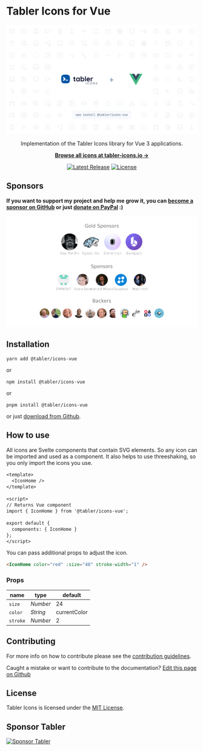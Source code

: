 # Tabler Icons for Vue

<p align="center">
  <img src="https://raw.githubusercontent.com/tabler/tabler-icons/master/.github/packages/og-package-vue.png" alt="Tabler Icons" width="838">
</p>

<p align="center">
    Implementation of the Tabler Icons library for Vue 3 applications.
<p>

<p align="center">
  <a href="https://tabler-icons.io/"><strong>Browse all icons at tabler-icons.io &rarr;</strong></a>
</p>

<p align="center">
    <a href="https://github.com/tabler/tabler-icons/releases"><img src="https://img.shields.io/npm/v/@tabler/icons" alt="Latest Release"></a>
    <a href="https://github.com/tabler/tabler-icons/blob/master/LICENSE"><img src="https://img.shields.io/npm/l/@tabler/icons.svg" alt="License"></a>
</p>

## Sponsors

**If you want to support my project and help me grow it, you can [become a sponsor on GitHub](https://github.com/sponsors/codecalm) or just [donate on PayPal](https://paypal.me/codecalm) :)**

<a href="https://github.com/sponsors/codecalm">
  <img src='https://raw.githubusercontent.com/tabler/static/main/sponsors.png'>
</a>

## Installation

```
yarn add @tabler/icons-vue
```

or

```
npm install @tabler/icons-vue
```

or

```
pnpm install @tabler/icons-vue
```

or just [download from Github](https://github.com/tabler/tabler-icons/releases).

## How to use

All icons are Svelte components that contain SVG elements. So any icon can be imported and used as a component. It also helps to use threeshaking, so you only import the icons you use.


```vue
<template>
  <IconHome />
</template>

<script>
// Returns Vue component
import { IconHome } from '@tabler/icons-vue';

export default {
  components: { IconHome }
};
</script>
```

You can pass additional props to adjust the icon.

```html
<IconHome color="red" :size="48" stroke-width="1" />
```

### Props

| name          | type     | default      |
| ------------- | -------- | ------------ |
| `size`        | _Number_ | 24           |
| `color`       | _String_ | currentColor |
| `stroke`      | _Number_ | 2            |

## Contributing

For more info on how to contribute please see the [contribution guidelines](https://github.com/tabler/tabler-icons/blob/main/CONTRIBUTING.md).

Caught a mistake or want to contribute to the documentation? [Edit this page on Github](https://github.com/tabler/tabler-icons/blob/main/packages/icons-vue/README.md)

## License

Tabler Icons is licensed under the [MIT License](https://github.com/tabler/tabler-icons/blob/master/LICENSE).

## Sponsor Tabler

<a href="https://github.com/sponsors/codecalm" target="_blank"><img src="https://github.com/tabler/tabler/raw/dev/src/static/sponsor-banner-readme.png?raw=true" alt="Sponsor Tabler" /></a>
